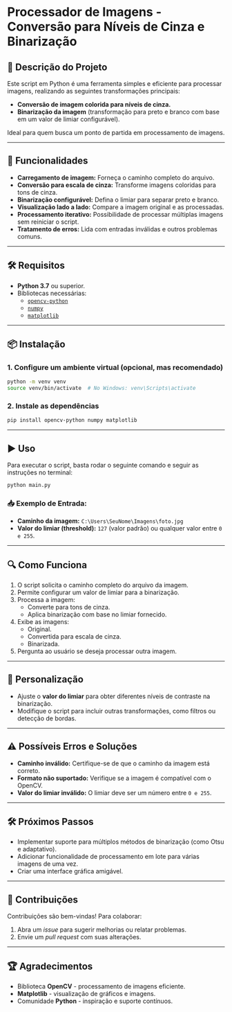 
# Processador de Imagens - Conversão para Níveis de Cinza e Binarização

## 📜 Descrição do Projeto
Este script em Python é uma ferramenta simples e eficiente para processar imagens, realizando as seguintes transformações principais:

- **Conversão de imagem colorida para níveis de cinza.**
- **Binarização da imagem** (transformação para preto e branco com base em um valor de limiar configurável).

Ideal para quem busca um ponto de partida em processamento de imagens.

---

## 🚀 Funcionalidades
- **Carregamento de imagem:** Forneça o caminho completo do arquivo.
- **Conversão para escala de cinza:** Transforme imagens coloridas para tons de cinza.
- **Binarização configurável:** Defina o limiar para separar preto e branco.
- **Visualização lado a lado:** Compare a imagem original e as processadas.
- **Processamento iterativo:** Possibilidade de processar múltiplas imagens sem reiniciar o script.
- **Tratamento de erros:** Lida com entradas inválidas e outros problemas comuns.

---

## 🛠️ Requisitos
- **Python 3.7** ou superior.
- Bibliotecas necessárias:
  - [`opencv-python`](https://pypi.org/project/opencv-python/)
  - [`numpy`](https://pypi.org/project/numpy/)
  - [`matplotlib`](https://pypi.org/project/matplotlib/)

---

## 📦 Instalação


### 1. Configure um ambiente virtual (opcional, mas recomendado)
```bash
python -m venv venv
source venv/bin/activate  # No Windows: venv\Scripts\activate
```

### 2. Instale as dependências
```bash
pip install opencv-python numpy matplotlib
```

---

## ▶️ Uso
Para executar o script, basta rodar o seguinte comando e seguir as instruções no terminal:

```bash
python main.py
```

### 📥 Exemplo de Entrada:
- **Caminho da imagem:** `C:\Users\SeuNome\Imagens\foto.jpg`
- **Valor do limiar (threshold):** `127` (valor padrão) ou qualquer valor entre `0 e 255`.

---

## 🔍 Como Funciona
1. O script solicita o caminho completo do arquivo da imagem.
2. Permite configurar um valor de limiar para a binarização.
3. Processa a imagem:
   - Converte para tons de cinza.
   - Aplica binarização com base no limiar fornecido.
4. Exibe as imagens:
   - Original.
   - Convertida para escala de cinza.
   - Binarizada.
5. Pergunta ao usuário se deseja processar outra imagem.

---

## 🎨 Personalização
- Ajuste o **valor do limiar** para obter diferentes níveis de contraste na binarização.
- Modifique o script para incluir outras transformações, como filtros ou detecção de bordas.

---

## ⚠️ Possíveis Erros e Soluções
- **Caminho inválido:** Certifique-se de que o caminho da imagem está correto.
- **Formato não suportado:** Verifique se a imagem é compatível com o OpenCV.
- **Valor do limiar inválido:** O limiar deve ser um número entre `0 e 255`.

---

## 🛠️ Próximos Passos
- Implementar suporte para múltiplos métodos de binarização (como Otsu e adaptativo).
- Adicionar funcionalidade de processamento em lote para várias imagens de uma vez.
- Criar uma interface gráfica amigável.

---

## 🤝 Contribuições
Contribuições são bem-vindas! Para colaborar:
1. Abra um *issue* para sugerir melhorias ou relatar problemas.
2. Envie um *pull request* com suas alterações.


---

## 🏆 Agradecimentos
- Biblioteca **OpenCV** - processamento de imagens eficiente.  
- **Matplotlib** - visualização de gráficos e imagens.  
- Comunidade **Python** - inspiração e suporte contínuos.
